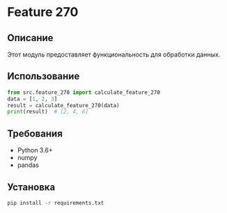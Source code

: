 # Feature 270
## Описание
Этот модуль предоставляет функциональность для обработки данных.
## Использование
```python
from src.feature_270 import calculate_feature_270
data = [1, 2, 3]
result = calculate_feature_270(data)
print(result)  # [2, 4, 6]
```
## Требования
- Python 3.6+
- numpy
- pandas
## Установка
```bash
pip install -r requirements.txt
```